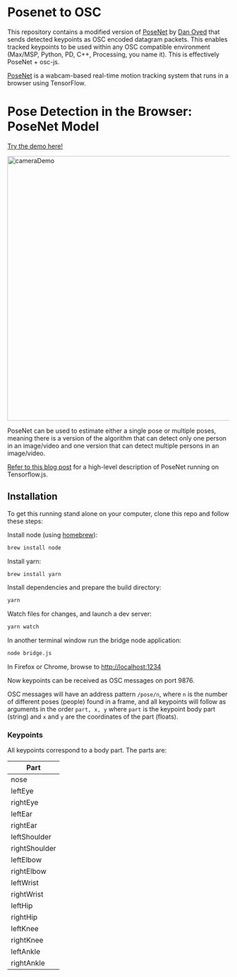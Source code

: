 # Posenet to OSC 

This repository contains a modified version of [PoseNet](https://github.com/tensorflow/tfjs-models/tree/master/posenet) by [Dan Oved](https://www.danioved.com/) that sends detected keypoints as OSC encoded datagram packets. This enables tracked keypoints to be used within any OSC compatible environment (Max/MSP, Python, PD, C++, Processing, you name it). This is effectively PoseNet + osc-js. 

[PoseNet](https://github.com/tensorflow/tfjs-models/tree/master/posenet) is a wabcam-based real-time motion tracking system that runs in a browser using TensorFlow. 

# Pose Detection in the Browser: PoseNet Model

[Try the demo here!](https://storage.googleapis.com/tfjs-models/demos/posenet/camera.html)

<img src="https://raw.githubusercontent.com/irealva/tfjs-models/master/posenet/demos/camera.gif" alt="cameraDemo" style="width: 600px;"/>

PoseNet can be used to estimate either a single pose or multiple poses, meaning there is a version of the algorithm that can detect only one person in an image/video and one version that can detect multiple persons in an image/video.

[Refer to this blog post](https://medium.com/tensorflow/real-time-human-pose-estimation-in-the-browser-with-tensorflow-js-7dd0bc881cd5) for a high-level description of PoseNet running on Tensorflow.js.

## Installation

To get this running stand alone on your computer, clone this repo and follow these steps:

Install node (using [homebrew](https://brew.sh/)):

```sh
brew install node
```

Install yarn:

```sh
brew install yarn
```

Install dependencies and prepare the build directory:

```sh
yarn
```

Watch files for changes, and launch a dev server:

```sh
yarn watch
``` 

In another terminal window run the bridge node application:

```sh
node bridge.js
``` 

In Firefox or Chrome, browse to [http://localhost:1234](http://localhost:1234)


Now keypoints can be received as OSC messages on port 9876.

OSC messages will have an address pattern `/pose/n`, where `n` is the number of different poses (people) found in a frame, and all keypoints will follow as arguments in the order `part, x, y` where `part` is the keypoint body part (string) and `x` and `y` are the coordinates of the part (floats).

### Keypoints

All keypoints correspond to a body part.  The parts are:

| Part |
| -- |
| nose |
| leftEye |
| rightEye |
| leftEar |
| rightEar |
| leftShoulder |
| rightShoulder |
| leftElbow |
| rightElbow |
| leftWrist |
| rightWrist |
| leftHip |
| rightHip |
| leftKnee |
| rightKnee |
| leftAnkle |
| rightAnkle |
